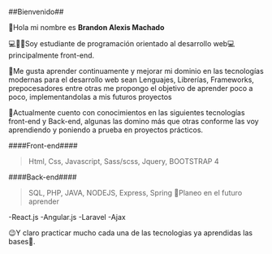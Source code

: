 ##Bienvenido##

👋Hola mi nombre es **Brandon Alexis Machado**

💻👨‍🎓Soy estudiante de programación orientado al desarrollo web💻 principalmente front-end.

💪Me gusta aprender continuamente y mejorar mi dominio en las tecnologías modernas para el desarrollo web sean Lenguajes, Librerías, Frameworks, prepocesadores entre otras me propongo el objetivo de aprender poco a poco, implementandolas a mis futuros proyectos

🧠Actualmente cuento con conocimientos en las siguientes tecnologías front-end y Back-end, algunas las domino más que otras conforme las voy aprendiendo y poniendo a prueba en proyectos prácticos.

####Front-end####
>Html, Css, Javascript, Sass/scss, Jquery, BOOTSTRAP 4

####Back-end####
>SQL, PHP, JAVA, NODEJS, Express, Spring
🤔Planeo en el futuro aprender 

-React.js
-Angular.js
-Laravel
-Ajax

😉Y claro practicar mucho cada una de las tecnologias ya aprendidas las bases🙂.
